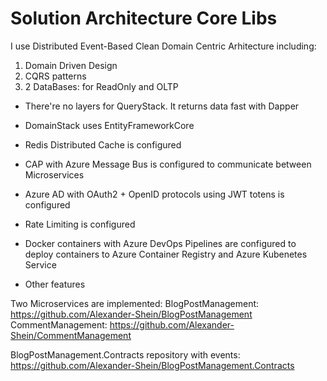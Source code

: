 # Solution Architecture Core Libs

I use Distributed Event-Based Clean Domain Centric Arhitecture including:
1) Domain Driven Design
2) CQRS patterns
3) 2 DataBases: for ReadOnly and OLTP 

- There're no layers for QueryStack. It returns data fast with Dapper

- DomainStack uses EntityFrameworkCore

- Redis Distributed Cache is configured

- CAP with Azure Message Bus is configured to communicate between Microservices

- Azure AD with OAuth2 + OpenID protocols using JWT totens is configured

- Rate Limiting is configured

- Docker containers with Azure DevOps Pipelines are configured to deploy containers to Azure Container Registry and Azure Kubenetes Service

- Other features


Two Microservices are implemented:
BlogPostManagement: https://github.com/Alexander-Shein/BlogPostManagement
CommentManagement: https://github.com/Alexander-Shein/CommentManagement

BlogPostManagement.Contracts repository with events: https://github.com/Alexander-Shein/BlogPostManagement.Contracts
